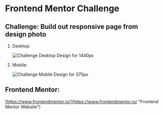 # Frontend Mentor Challenge

## Challenge: Build out responsive page from design photo

1. Desktop:

    ![Challenge Desktop Design for 1440px](https://github.com/meilani/fourCardFeature/tree/master/images/desktop-preview.jpg "Desktop Design for 1440px")

2. Mobile:

    ![Challenge Mobile Design for 375px](https://github.com/meilani/fourCardFeature/tree/master/images/desktop-mobile.jpg "Mobile Design for 1440px")

## Frontend Mentor: 

[https://www.frontendmentor.io/](https://www.frontendmentor.io/ "Frontend Mentor Website")
